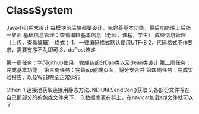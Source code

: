 # ClassSystem
Java小组期末设计
每模块前后端都要设计，先完善基本功能，最后功能晚上后统一界面
基础信息管理：查看编辑基本信息（老师，课程，学生）
成绩信息管理（上传，查看编辑）
格式：
1，一律编码格式默认使用UTF-8
2，代码格式不作要求，需要有序不乱即可
3，doPost传递

第一周任务：学习github使用，完成各部分Dao类以及Bean类设计
第二周任务：完成基本功能，
第三周任务：完善jsp前端页面，将分支合并
第四周任务：完成实验报告，以及WEB完全正常运行

Other:
1,连接池获取连接用静态方法JNDIUtil.SendCon()获取
2,各部分文件写在自己那部分的的包或文件夹下，
3,数据库表在群上，在navicat加载sql文件就可以了
